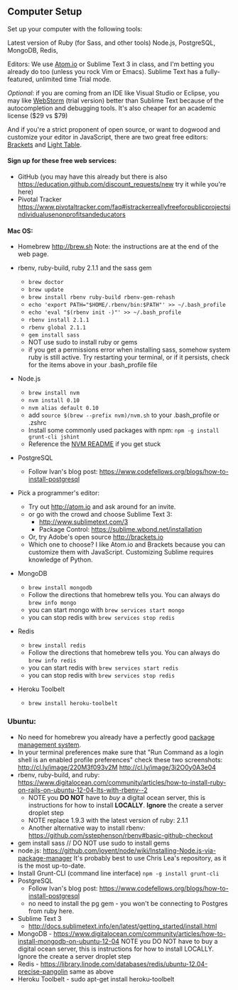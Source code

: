 ## Computer Setup

Set up your computer with the following tools:

Latest version of Ruby (for Sass, and other tools) Node.js, PostgreSQL,
MongoDB, Redis,

Editors: We use [Atom.io](http://atom.io) or Sublime Text 3 in class, and I'm betting you already do too
(unless you rock Vim or Emacs). Sublime Text has a fully-featured, unlimited time Trial mode.

_Optional_: if you are coming from an IDE like Visual Studio or Eclipse, you
may like [WebStorm](http://www.jetbrains.com/webstorm/) (trial version) better
than Sublime Text because of the autocompletion and debugging tools. It's also
cheaper for an academic license ($29 vs $79)

And if you're a strict proponent of open source, or want to dogwood and
customize your editor in JavaScript, there are two great free editors:
[Brackets](http://brackets.io) and [Light Table](http://www.lighttable.com).

#### Sign up for these free web services:

  * GitHub (you may have this already but there is also <https://education.github.com/discount_requests/new> try it while you're here)
  * Pivotal Tracker <https://www.pivotaltracker.com/faq#istrackerreallyfreeforpublicprojectsindividualusenonprofitsandeducators>

#### Mac OS:

* Homebrew <http://brew.sh> Note: the instructions are at the end of the web page.

* rbenv, ruby-build, ruby 2.1.1 and the sass gem
    * `brew doctor`
    * `brew update`
    * `brew install rbenv ruby-build rbenv-gem-rehash`
    * `echo 'export PATH="$HOME/.rbenv/bin:$PATH"' >> ~/.bash_profile`
    * `echo 'eval "$(rbenv init -)"' >> ~/.bash_profile`
    * `rbenv install 2.1.1`
    * `rbenv global 2.1.1`
    * `gem install sass`
    * NOT use sudo to install ruby or gems
    * if you get a permissions error when installing sass, somehow system ruby is still active. Try restarting your terminal, or if it persists, check for the items above in your .bash_profile file

* Node.js
    * `brew install nvm`
    * `nvm install 0.10`
    * `nvm alias default 0.10`
    * add `source $(brew --prefix nvm)/nvm.sh` to your .bash_profile or .zshrc
    * Install some commonly used packages with npm: `npm -g install grunt-cli jshint`
	* Reference the [NVM README](https://github.com/creationix/nvm/blob/master/README.markdown) if you get stuck

* PostgreSQL
    * Follow Ivan's blog post: <https://www.codefellows.org/blogs/how-to-install-postgresql>


* Pick a programmer's editor:
    * Try out http://atom.io and ask around for an invite.
    * or go with the crowd and choose Sublime Text 3:
      * <http://www.sublimetext.com/3>
      * Package Control: <https://sublime.wbond.net/installation>
    * Or, try Adobe's open source http://brackets.io
    * Which one to choose? I like Atom.io and Brackets because you can customize them with JavaScript. Customizing Sublime requires knowledge of Python.

* MongoDB
    * `brew install mongodb`
    * Follow the directions that homebrew tells you. You can always do `brew info mongo`
    * you can start mongo with `brew services start mongo`
    * you can stop redis with `brew services stop redis`

* Redis
    * `brew install redis`
    * Follow the directions that homebrew tells you. You can always do `brew info redis`
    * you can start redis with `brew services start redis`
    * you can stop redis with `brew services stop redis`

* Heroku Toolbelt
     * `brew install heroku-toolbelt`

### Ubuntu:

  * No need for homebrew you already have a perfectly good [package management system](https://help.ubuntu.com/community/AptGet/Howto).
  * In your terminal preferences make sure that "Run Command as a login shell is an enabled profile preferences" check these two screenshots: <http://cl.ly/image/220M3f093v2M>  <http://cl.ly/image/3i2O0y0A3e04>
  * rbenv, ruby-build, and ruby: <https://www.digitalocean.com/community/articles/how-to-install-ruby-on-rails-on-ubuntu-12-04-lts-with-rbenv--2>
    *  NOTE you __DO NOT__ have to _buy_ a digital ocean server, this is instructions for how to install __LOCALLY__. __Ignore__ the create a server droplet step
    * NOTE replace 1.9.3 with the latest version of ruby: 2.1.1
    * Another alternative way to install rbenv: https://github.com/sstephenson/rbenv#basic-github-checkout
  * gem install sass // DO NOT use sudo to install gems
  * node.js: <https://github.com/joyent/node/wiki/Installing-Node.js-via-package-manager> It's probably best to use Chris Lea's repository, as it is the most up-to-date.
  * Install Grunt-CLI (command line interface)  `npm -g install grunt-cli`
  * PostgreSQL
    * Follow Ivan's blog post: <https://www.codefellows.org/blogs/how-to-install-postgresql>
    * no need to install the pg gem - you won't be connecting to Postgres from ruby here.
  * Sublime Text 3
    * <http://docs.sublimetext.info/en/latest/getting_started/install.html>
  * MongoDB - <https://www.digitalocean.com/community/articles/how-to-install-mongodb-on-ubuntu-12-04> NOTE you DO NOT have to buy a digital ocean server, this is instructions for how to install LOCALLY. Ignore the create a server droplet step
  * Redis - <https://library.linode.com/databases/redis/ubuntu-12.04-precise-pangolin> same as above
  * Heroku Toolbelt - sudo apt-get install heroku-toolbelt
